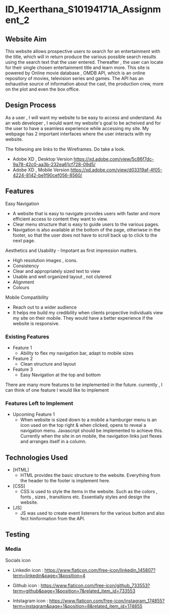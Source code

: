 # ID_Keerthana_S10194171A_Assignment_2

## Website Aim
This website allows prospective users to search for an entertainment with the title, which will in return produce the various possible search results using the search text that the user entered. Thereafter , the user can locate for their single chosen entertainment title and learn more. This site is powered by Online movie database , OMDB API, which is an online repository of movies, television series and games. The API has an exhaustive source of information about the cast, the production crew, more on the plot and even the box office.

## Design Process
As a user , I will want my website to be easy to access and understand. As an web developer , I would want my website's goal to be acheived and for the user to have a seamless experience while accessing my site. My webpage has 2 important interfaces where the user interacts with my website. 

The follwoing are links to the Wireframes. Do take a look.                                                                                                                                                       
- Adobe XD , Desktop Version https://xd.adobe.com/view/5c86f7dc-9a78-42c0-aa3b-232ea61cf728-09d5/
- Adobe XD , Mobile Version https://xd.adobe.com/view/d03319af-4f05-4224-8142-be1f90cef056-8560/



## Features

Easy Navigation
- A website that is easy to navigate provides users with faster and more efficient access to content they want to view.
- Clear menu structure that is easy to guide users to the various pages.
- Navigation is also available at the bottom of the page, otheriwse in the footer, so that the user does not have to scroll back up to click to the next page.

Aesthetics and Usability - Impotant as first impression matters.
- High resolution images , icons.
- Consistency
- Clear and appropriately sized text to view 
- Usable and well organized layout , not clutered
- Alignment
- Colours

Mobile Compatibility
- Reach out to a wider audience
- It helps me build my credibility when clients propective individuals view my site on their mobile. They would have a better 
experience if the website is responsive.

 
### Existing Features
- Feature 1 
  - Ability to flex my navigation bar, adapt to mobile sizes
- Feature 2 
  - Clean structure and layout
- Feature 3
  - Easy Navigation at the top and bottom

There are many more features to be implemented in the future. currently , I can think of one feature I would like to implement

### Features Left to Implement
- Upcoming Feature 1
  - When website is sized down to a mobile a hamburger menu is an icon used on the top right & when clicked, opens to reveal a navigation menu. 
    Javascript should be implemented to achieve this. Currently when the site in on mobile, the navigation links just flexes and arranges itself in a column.

## Technologies Used

- [HTML]
    - HTML provides the basic structure to the website. Everything from the header to the footer is implement here.
- [CSS]
    - CSS is used to style the items in the website. Such as the colors , fonts , sizes , transitions etc. 
      Essentially styles and design the website.
- [JS]
    - JS was used to create event listeners for the various button and also fect hinformation from the API.
     


## Testing



### Media




Socials icon
- Linkedin icon : https://www.flaticon.com/free-icon/linkedin_145807?term=linkedin&page=1&position=4

- Github icon : https://www.flaticon.com/free-icon/github_733553?term=github&page=1&position=7&related_item_id=733553

- Intstagram icon : https://www.flaticon.com/free-icon/instagram_174855?term=instagram&page=1&position=8&related_item_id=174855
